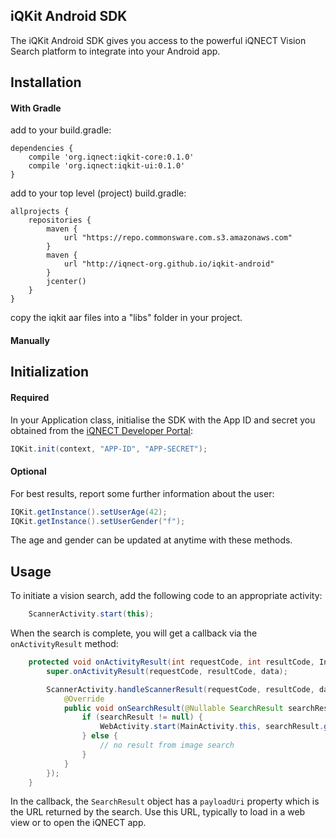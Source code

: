 iQKit Android SDK
-----------------

The iQKit Android SDK gives you access to the powerful iQNECT Vision Search platform
to integrate into your Android app.

Installation
------------

#### With Gradle

add to your build.gradle:

```
dependencies {
    compile 'org.iqnect:iqkit-core:0.1.0'
    compile 'org.iqnect:iqkit-ui:0.1.0'
}
```

add to your top level (project) build.gradle:

```
allprojects {
    repositories {
        maven {
            url "https://repo.commonsware.com.s3.amazonaws.com"
        }
        maven {
            url "http://iqnect-org.github.io/iqkit-android"
        }
        jcenter()
    }
}
```

copy the iqkit aar files into a "libs" folder in your project.

#### Manually


Initialization
---------------

#### Required

In your Application class, initialise the SDK with the App ID and secret you obtained from the [iQNECT Developer Portal](http://developer.iqnect.org):

```java
IQKit.init(context, "APP-ID", "APP-SECRET");
```

#### Optional

For best results, report some further information about the user:

```java
IQKit.getInstance().setUserAge(42);
IQKit.getInstance().setUserGender("f");
```

The age and gender can be updated at anytime with these methods.

Usage
-----

To initiate a vision search, add the following code to an appropriate activity:

```java
    ScannerActivity.start(this);
```

When the search is complete, you will get a callback via the `onActivityResult` method:

```java
    protected void onActivityResult(int requestCode, int resultCode, Intent data) {
        super.onActivityResult(requestCode, resultCode, data);

        ScannerActivity.handleScannerResult(requestCode, resultCode, data, new ScannerActivity.ScannerResultHandler() {
            @Override
            public void onSearchResult(@Nullable SearchResult searchResult) {
                if (searchResult != null) {
                    WebActivity.start(MainActivity.this, searchResult.getSearchbarTitle(), searchResult.getPayloadUri());
                } else {
                    // no result from image search
                }
            }
        });
    }
```

In the callback, the `SearchResult` object has a `payloadUri` property which is the URL returned by the search. Use this URL, typically to load in a web view or to open the iQNECT app.
